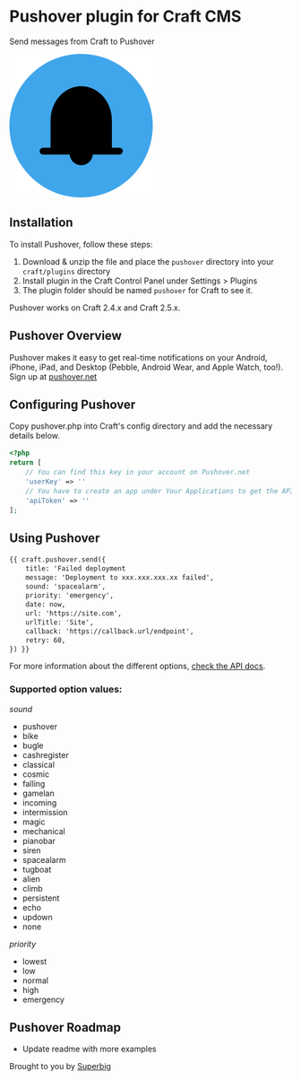 # Pushover plugin for Craft CMS

Send messages from Craft to Pushover

![Screenshot](resources/icon.png)

## Installation

To install Pushover, follow these steps:

1. Download & unzip the file and place the `pushover` directory into your `craft/plugins` directory
2. Install plugin in the Craft Control Panel under Settings > Plugins
3. The plugin folder should be named `pushover` for Craft to see it.

Pushover works on Craft 2.4.x and Craft 2.5.x.

## Pushover Overview

Pushover makes it easy to get real-time notifications on your Android, iPhone, iPad, and Desktop (Pebble, Android Wear, and Apple Watch, too!). Sign up at [pushover.net](https://pushover.net)

## Configuring Pushover

Copy pushover.php into Craft's config directory and add the necessary details below.

```php
<?php
return [
    // You can find this key in your account on Pushover.net
    'userKey' => ''
    // You have to create an app under Your Applications to get the API token
    'apiToken' => ''
];
```

## Using Pushover

```twig
{{ craft.pushover.send({
    title: 'Failed deployment
    message: 'Deployment to xxx.xxx.xxx.xx failed',
    sound: 'spacealarm',
    priority: 'emergency',
    date: now,
    url: 'https://site.com',
    urlTitle: 'Site',
    callback: 'https://callback.url/endpoint',
    retry: 60,
}) }}
```

For more information about the different options, [check the API docs](https://pushover.net/api).

### Supported option values:

*sound*
* pushover
* bike
* bugle
* cashregister
* classical
* cosmic
* falling
* gamelan
* incoming
* intermission
* magic
* mechanical
* pianobar
* siren
* spacealarm
* tugboat
* alien
* climb
* persistent
* echo
* updown
* none

*priority*
* lowest
* low
* normal
* high
* emergency

## Pushover Roadmap

* Update readme with more examples

Brought to you by [Superbig](https://superbig.co)
